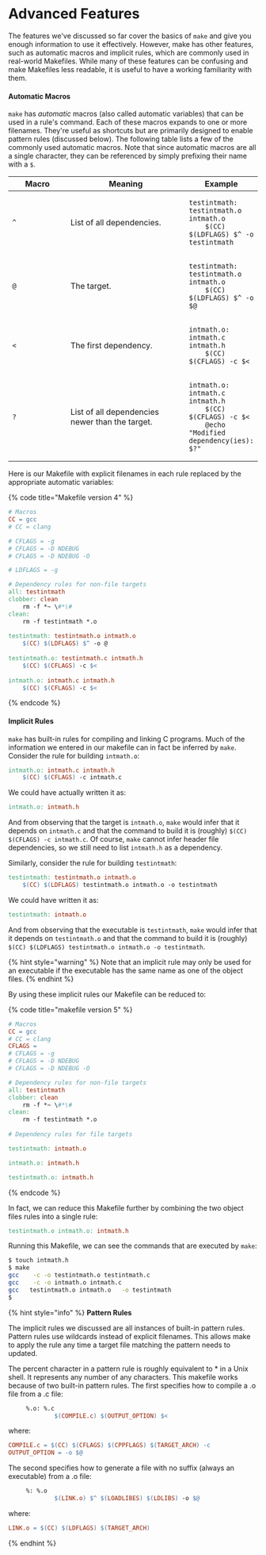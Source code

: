 # Advanced Features

The features we've discussed so far cover the basics of `make` and give you enough information to use it effectively. However, make has other features, such as automatic macros and implicit rules, which are commonly used in real-world Makefiles. While many of these features can be confusing and make Makefiles less readable, it is useful to have a working familiarity with them.

#### Automatic Macros

`make` has _automatic_ macros (also called automatic variables) that can be used in a rule's command. Each of these macros expands to one or more filenames. They're useful as shortcuts but are primarily designed to enable pattern rules (discussed below). The following table lists a few of the commonly used automatic macros. Note that since automatic macros are all a single character, they can be referenced by simply prefixing their name with a `$`.

<table><thead><tr><th width="109">Macro</th><th width="239">Meaning</th><th>Example</th></tr></thead><tbody><tr><td><code>^</code></td><td>List of all dependencies.</td><td><pre class="language-makefile"><code class="lang-makefile">testintmath: testintmath.o intmath.o
    $(CC) $(LDFLAGS) $^ -o testintmath
</code></pre></td></tr><tr><td><code>@</code></td><td>The target.</td><td><pre class="language-makefile"><code class="lang-makefile">testintmath: testintmath.o intmath.o
    $(CC) $(LDFLAGS) $^ -o $@
</code></pre></td></tr><tr><td><code>&#x3C;</code></td><td>The first dependency.</td><td><pre class="language-makefile"><code class="lang-makefile">intmath.o: intmath.c intmath.h
    $(CC) $(CFLAGS) -c $&#x3C;
</code></pre></td></tr><tr><td><code>?</code></td><td>List of all dependencies newer than the target.</td><td><pre class="language-makefile"><code class="lang-makefile">intmath.o: intmath.c intmath.h
    $(CC) $(CFLAGS) -c $&#x3C;
    @echo "Modified dependency(ies): $?"
</code></pre></td></tr></tbody></table>

Here is our Makefile with explicit filenames in each rule replaced by the appropriate automatic variables:

{% code title="Makefile version 4" %}
```makefile
# Macros
CC = gcc
# CC = clang

# CFLAGS = -g
# CFLAGS = -D NDEBUG
# CFLAGS = -D NDEBUG -O

# LDFLAGS = -g

# Dependency rules for non-file targets
all: testintmath
clobber: clean
    rm -f *~ \#*\#
clean:
    rm -f testintmath *.o
    
testintmath: testintmath.o intmath.o
    $(CC) $(LDFLAGS) $^ -o @
    
testintmath.o: testintmath.c intmath.h
    $(CC) $(CFLAGS) -c $<
    
intmath.o: intmath.c intmath.h
    $(CC) $(CFLAGS) -c $<
```
{% endcode %}

#### Implicit Rules

`make` has built-in rules for compiling and linking C programs. Much of the information we entered in our makefile can in fact be inferred by `make`. Consider the rule for building `intmath.o`:

```makefile
intmath.o: intmath.c intmath.h
    $(CC) $(CFLAGS) -c intmath.c
```

We could have actually written it as:

```makefile
intmath.o: intmath.h
```

And from observing that the target is `intmath.o`, `make` would infer that it depends on `intmath.c` and that the command to build it is (roughly) `$(CC) $(CFLAGS) -c intmath.c`. Of course, `make` cannot infer header file dependencies, so we still need to list `intmath.h` as a dependency.

Similarly, consider the rule for building `testintmath`:

```makefile
testintmath: testintmath.o intmath.o
    $(CC) $(LDFLAGS) testintmath.o intmath.o -o testintmath
```

We could have written it as:

```makefile
testintmath: intmath.o
```

And from observing that the executable is `testintmath`, `make` would infer that it depends on `testintmath.o` and that the command to build it is (roughly) `$(CC) $(LDFLAGS) testintmath.o intmath.o -o testintmath`.

{% hint style="warning" %}
Note that an implicit rule may only be used for an executable if the executable has the same name as one of the object files.
{% endhint %}

By using these implicit rules our Makefile can be reduced to:

{% code title="makefile version 5" %}
```makefile
# Macros
CC = gcc
# CC = clang
CFLAGS =
# CFLAGS = -g
# CFLAGS = -D NDEBUG
# CFLAGS = -D NDEBUG -O

# Dependency rules for non-file targets
all: testintmath
clobber: clean
    rm -f *~ \#*\#
clean:
    rm -f testintmath *.o
    
# Dependency rules for file targets

testintmath: intmath.o

intmath.o: intmath.h

testintmath.o: intmath.h 
```
{% endcode %}

In fact, we can reduce this Makefile further by combining the two object files rules into a single rule:&#x20;

```makefile
testintmath.o intmath.o: intmath.h 
```

Running this Makefile, we can see the commands that are executed by `make`:

```bash
$ touch intmath.h
$ make
gcc    -c -o testintmath.o testintmath.c
gcc    -c -o intmath.o intmath.c
gcc   testintmath.o intmath.o   -o testintmath
$
```

{% hint style="info" %}
**Pattern Rules**

The implicit rules we discussed are all instances of built-in pattern rules. Pattern rules use wildcards instead of explicit filenames. This allows make to apply the rule any time a target file matching the pattern needs to updated.

The percent character in a pattern rule is roughly equivalent to \* in a Unix shell. It represents any number of any characters. This makefile works because of two built-in pattern rules. The first specifies how to compile a .o file from a .c file:

```makefile
     %.o: %.c
             $(COMPILE.c) $(OUTPUT_OPTION) $<
```

where:

```makefile
COMPILE.c = $(CC) $(CFLAGS) $(CPPFLAGS) $(TARGET_ARCH) -c
OUTPUT_OPTION = -o $@
```

The second specifies how to generate a file with no suffix (always an executable) from a .o file:

```makefile
     %: %.o
             $(LINK.o) $^ $(LOADLIBES) $(LDLIBS) -o $@
```

where:

```makefile
LINK.o = $(CC) $(LDFLAGS) $(TARGET_ARCH)
```
{% endhint %}
